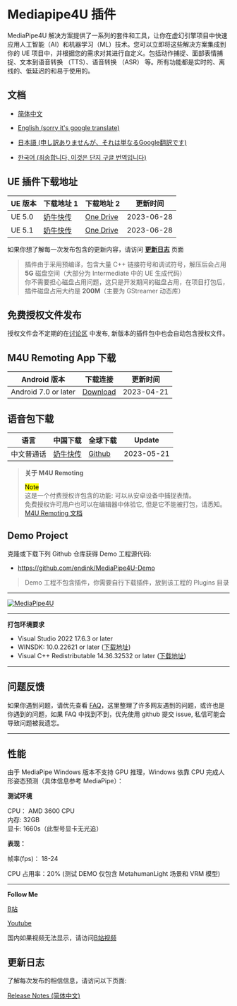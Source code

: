 # Mediapipe4U 插件

MediaPipe4U 解决方案提供了一系列的套件和工具，让你在虚幻引擎项目中快速应用人工智能（AI）和机器学习（ML）技术。您可以立即将这些解决方案集成到你的 UE 项目中，并根据您的需求对其进行自定义。包括动作捕捉、面部表情捕捉、文本到语音转换 （TTS）、语音转换 （ASR） 等。所有功能都是实时的、离线的、低延迟的和易于使用的。

## 文档

- [简体中文](https://opensource.labijie.com/Mediapipe4u-plugin/)   

- [English (sorry it's google translate)](https://opensource-labijie-com.translate.goog/Mediapipe4u-plugin/?_x_tr_sch=http&_x_tr_sl=zh-CN&_x_tr_tl=en&_x_tr_hl=zh-CN&_x_tr_pto=wapp)

- [日本語 (申し訳ありませんが、それは単なるGoogle翻訳です)](https://opensource-labijie-com.translate.goog/Mediapipe4u-plugin/?_x_tr_sl=zh-CN&_x_tr_tl=ja&_x_tr_hl=zh-CN&_x_tr_pto=wapp)

- [한국어 (죄송합니다, 이것은 단지 구글 번역입니다)](https://opensource-labijie-com.translate.goog/Mediapipe4u-plugin/?_x_tr_sl=zh-CN&_x_tr_tl=ko&_x_tr_hl=zh-CN&_x_tr_pto=wapp)

## UE 插件下载地址   

|UE 版本| 下载地址 1 | 下载地址 2 | 更新时间 |
|---| --- | --- |----|
| UE 5.0 | [奶牛快传](https://cowtransfer.com/s/65dfb07d5ab049) | [One Drive](https://1drv.ms/u/s!AkmROUeQfSBjzn607nI2T98QsMEk?e=EkoGWg) | 2023-06-28 |
| UE 5.1 | [奶牛快传](https://cowtransfer.com/s/14fda3e9ca6b46) | [One Drive](https://1drv.ms/u/s!AkmROUeQfSBjzn9bhIUyOO4f9Sj1?e=OrYkkR) | 2023-06-28 |

如果你想了解每一次发布包含的更新内容，请访问 [**更新日志**](https://opensource.labijie.com/Mediapipe4u-plugin/update_logs/)  页面  
   
> 插件由于采用预编译，包含大量 C++ 链接符号和调试符号，解压后会占用 **5G** 磁盘空间（大部分为 Intermediate 中的 UE 生成代码）   
> 你不需要担心磁盘占用问题，这只是开发期间的磁盘占用，在项目打包后，插件磁盘占用大约是 **200M**（主要为 GStreamer 动态库）

## 免费授权文件发布

授权文件会不定期的在[讨论区](https://github.com/endink/Mediapipe4u-plugin/discussions/82) 中发布, 新版本的插件包中也会自动包含授权文件。   

## M4U Remoting App 下载

| Android 版本 | 下载连接 | 更新时间 |
|---| --- | --- |
| Android 7.0 or later | [Download](https://github.com/endink/Mediapipe4u-plugin/releases/download/M4URemoting_20230421/M4URemoting_20230421.apk) | 2023-04-21 |


## 语音包下载

| 语言 | 中国下载 | 全球下载 | Update |
|---| --- | --- | --- |
| 中文普通话 | [奶牛快传](https://cowtransfer.com/s/986250aed0314f) | [Github](https://github.com/endink/Mediapipe4u-plugin/releases/download/speech_model_Mandarin_20230521/speech_model_Mandarin_20230521.7z) | 2023-05-21 |


> **关于 M4U Remoting**   
>    
> <mark>Note</mark>    
> 这是一个付费授权许包含的功能: 可以从安卓设备中捕捉表情。     
> 免费授权许可用户也可以在编辑器中体验它, 但是它不能被打包，请悉知。   
> [M4U Remoting 文档](https://opensource.labijie.com/Mediapipe4u-plugin/features/m4u_remoting.html)

## Demo Project   

克隆或下载下列 Github 仓库获得 Demo 工程源代码:

- https://github.com/endink/MediaPipe4U-Demo  

> Demo 工程不包含插件，你需要自行下载插件，放到该工程的 Plugins 目录

---   

[![MediaPipe4U](./cover.gif "MediaPipe4U")](./cover.gif)

---   

**打包环境要求**   
- Visual Studio 2022 17.6.3 or later  
- WINSDK: 10.0.22621 or later ([下载地址](https://developer.microsoft.com/zh-cn/windows/downloads/windows-sdk/))   
- Visual C++ Redistributable 14.36.32532 or later  ([下载地址](https://learn.microsoft.com/en-us/cpp/windows/latest-supported-vc-redist))   

---   

## 问题反馈

如果你遇到问题，请优先查看 [FAQ](./faq)，这里整理了许多网友遇到的问题，或许也是你遇到的问题，如果 FAQ 中找到不到，优先使用 github 提交 issue, 私信可能会导致问题被我遗忘。

---
## 性能

由于 MediaPipe Windows 版本不支持 GPU 推理，Windows 依靠 CPU 完成人形姿态预测（具体信息参考 MediaPipe）：

**测试环境**

CPU： AMD 3600 CPU   
内存: 32GB   
显卡: 1660s（此型号显卡无光追）   


**表现：** 

帧率(fps)： 18-24  

CPU 占用率：20% (测试 DEMO 仅包含 MetahumanLight 场景和 VRM 模型)  

---


**Follow Me**

[B站](https://space.bilibili.com/481665211)   

[Youtube](https://www.youtube.com/channel/UCiOTp6S7N3GX46_nLQ17CrA)   


国内如果视频无法显示，请访问[B站视频](https://www.bilibili.com/video/BV1JD4y1r7ow)   

## 更新日志

了解每次发布的相信信息，请访问以下页面:   

[Release Notes (简体中文)](https://opensource.labijie.com/Mediapipe4u-plugin/update_logs/)   


